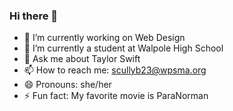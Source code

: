 ### Hi there 👋

<!--
**scullyb23/scullyb23** is a ✨ _special_ ✨ repository because its `README.md` (this file) appears on your GitHub profile.

Here are some ideas to get you started:
-->

- 🔭 I’m currently working on Web Design
- 🌱 I’m currently a student at Walpole High School
- 💬 Ask me about Taylor Swift
- 📫 How to reach me: scullyb23@wpsma.org
- 😄 Pronouns: she/her
- ⚡ Fun fact: My favorite movie is ParaNorman

